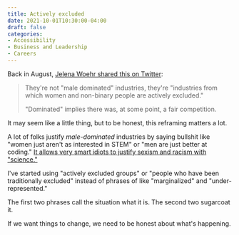 ```yaml
---
title: Actively excluded
date: 2021-10-01T10:30:00-04:00
draft: false
categories:
- Accessibility
- Business and Leadership
- Careers
---
```


Back in August, [Jelena Woehr shared this on Twitter](https://twitter.com/jelenawoehr/status/1429220531195240461?s=20):

> They're not "male dominated" industries, they're "industries from which women and non-binary people are actively excluded."
>
> "Dominated" implies there was, at some point, a fair competition.

It may seem like a little thing, but to be honest, this reframing matters a lot.

A lot of folks justify _male-dominated_ industries by saying bullshit like "women just aren't as interested in STEM" or "men are just better at coding." [It allows very smart idiots to justify sexism and racism with "science."](https://gizmodo.com/lets-be-very-clear-about-what-happened-to-james-damore-1822160852)

I've started using "actively excluded groups" or "people who have been traditionally excluded" instead of phrases of like "marginalized" and "under-represented."

The first two phrases call the situation what it is. The second two sugarcoat it.

If we want things to change, we need to be honest about what's happening.